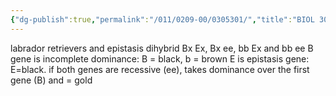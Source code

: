 ```yaml
---
{"dg-publish":true,"permalink":"/011/0209-00/0305301/","title":"BIOL 305 — Lab Epistasis","tags":["BIOL305"],"created":"2024-09-26T15:27:52.000-07:00","updated":"2025-01-24T16:51:56.015-08:00"}
---
```


labrador retrievers and epistasis
dihybrid
Bx Ex, Bx ee, bb Ex and bb ee
B gene is incomplete dominance: B = black, b = brown
E is epistasis gene: E=black. if both genes are recessive (ee), takes dominance over the first gene (B) and = gold